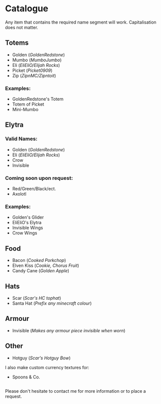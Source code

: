 # Catalogue

Any item that contains the required name segment will work.
Capitalisation does not matter.

## Totems
- Golden
  (*GoldenRedstone*)
- Mumbo
  (*MumboJumbo*)
- Eli
  (*EliEliO/Elijah Rocks*)
- Picket
  (*Picket0909*)
- Zip
  (*ZipnMC/Zipntoit*)

### Examples:
- GoldenRedstone's Totem
- Totem of Picket
- Mini-Mumbo

## Elytra
### Valid Names:
- Golden
  (*GoldenRedstone*)
- Eli
  (*EliEliO/Elijah Rocks*)
- Crow
- Invisible

### Coming soon upon request:
- Red/Green/Black/ect.
- Axolotl

### Examples:
- Golden's Glider
- EliEliO's Elytra
- Invisible Wings
- Crow Wings

## Food
- Bacon
  (*Cooked Porkchop*)
- Elven Kiss
  (*Cookie,
   Chorus Fruit*)
- Candy Cane
  (*Golden Apple*)

## Hats
- Scar
  (*Scar's HC tophat*)
- Santa Hat
  (*Prefix any minecraft colour*)

## Armour
- Invisible
  (*Makes any armour piece invisible when worn*)

## Other
- Hotguy
  (*Scar's Hotguy Bow*)

I also make custom currency textures for:
- Spoons & Co.

##
Please don't hesitate to contact me for more information or to place a request.

